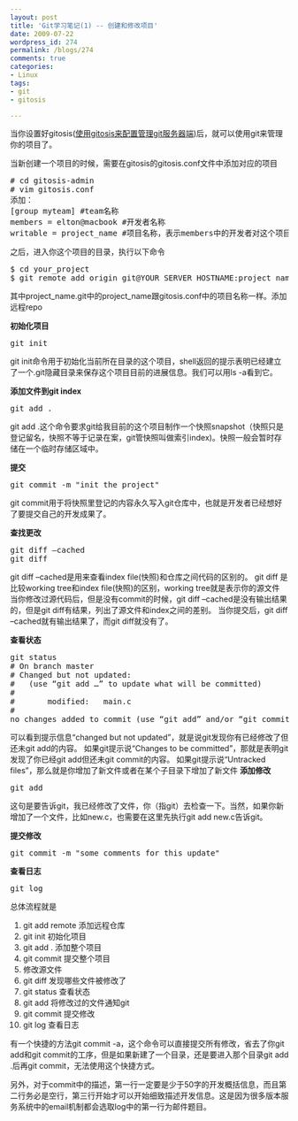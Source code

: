 ```yaml
---
layout: post
title: 'Git学习笔记(1) -- 创建和修改项目'
date: 2009-07-22
wordpress_id: 274
permalink: /blogs/274
comments: true
categories:
- Linux
tags:
- git
- gitosis

---
```

当你设置好gitosis(<a href="http://blog.prosight.me/index.php/2009/07/271">使用gitosis来配置管理git服务器端</a>)后，就可以使用git来管理你的项目了。

当新创建一个项目的时候，需要在gitosis的gitosis.conf文件中添加对应的项目
<pre class="prettyprint linenums"># cd gitosis-admin
# vim gitosis.conf
添加：
[group myteam] #team名称
members = elton@macbook #开发者名称
writable = project_name #项目名称，表示members中的开发者对这个项目可写</pre>
之后，进入你这个项目的目录，执行以下命令
<pre class="prettyprint linenums">$ cd your_project
$ git remote add origin git@YOUR_SERVER_HOSTNAME:project_name.git</pre>
其中project_name.git中的project_name跟gitosis.conf中的项目名称一样。添加远程repo

**初始化项目**
<pre class="prettyprint linenums">git init</pre>
git init命令用于初始化当前所在目录的这个项目，shell返回的提示表明已经建立了一个.git隐藏目录来保存这个项目目前的进展信息。我们可以用ls -a看到它。

**添加文件到git index**
<pre class="prettyprint linenums">git add .</pre>
git add .这个命令要求git给我目前的这个项目制作一个快照snapshot（快照只是登记留名，快照不等于记录在案，git管快照叫做索引index)。快照一般会暂时存储在一个临时存储区域中。

**提交**
<pre class="prettyprint linenums">git commit -m "init the project"</pre>
git commit用于将快照里登记的内容永久写入git仓库中，也就是开发者已经想好了要提交自己的开发成果了。

**查找更改**
<pre class="prettyprint linenums">git diff –cached
git diff</pre>
git diff –cached是用来查看index file(快照)和仓库之间代码的区别的。
git diff 是比较working tree和index file(快照)的区别，working tree就是表示你的源文件
当你修改过源代码后，但是没有commit的时候，git diff –cached是没有输出结果的，但是git diff有结果，列出了源文件和index之间的差别。 当你提交后，git diff –cached就有输出结果了，而git diff就没有了。

**查看状态**
<pre class="prettyprint linenums">git status
# On branch master
# Changed but not updated:
#   (use “git add …” to update what will be committed)
#
#       modified:   main.c
#
no changes added to commit (use “git add” and/or “git commit -a”)</pre>
可以看到提示信息“changed but not updated”，就是说git发现你有已经修改了但还未git add的内容。 如果git提示说“Changes to be committed”，那就是表明git发现了你已经git add但还未git commit的内容。 如果git提示说“Untracked files”，那么就是你增加了新文件或者在某个子目录下增加了新文件  **添加修改**
<pre class="prettyprint linenums">git add</pre>
这句是要告诉git，我已经修改了文件，你（指git）去检查一下。当然，如果你新增加了一个文件，比如new.c，也需要在这里先执行git add new.c告诉git。

**提交修改**
<pre class="prettyprint linenums">git commit -m "some comments for this update"</pre>
**查看日志**
<pre class="prettyprint linenums">git log</pre>
总体流程就是
<ol>
	<li>git add remote 添加远程仓库</li>
	<li>git init 初始化项目</li>
	<li>git add . 添加整个项目</li>
	<li>git commit 提交整个项目</li>
	<li>修改源文件</li>
	<li>git diff 发现哪些文件被修改了</li>
	<li>git status 查看状态</li>
	<li>git add 将修改过的文件通知git</li>
	<li>git commit 提交修改</li>
	<li>git log 查看日志</li>
</ol>

有一个快捷的方法git commit -a，这个命令可以直接提交所有修改，省去了你git add和git commit的工序，但是如果新建了一个目录，还是要进入那个目录git add .后再git commit，无法使用这个快捷方式。

另外，对于commit中的描述，第一行一定要是少于50字的开发概括信息，而且第二行务必是空行，第三行开始才可以开始细致描述开发信息。这是因为很多版本服务系统中的email机制都会选取log中的第一行为邮件题目。
